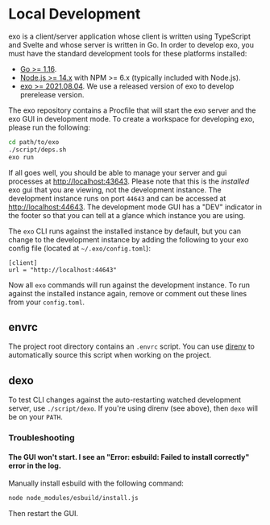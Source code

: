 # Local Development

exo is a client/server application whose client is written using TypeScript and Svelte and whose server is written in Go. In order to develop exo, you must have the standard development tools for these platforms installed:

- [Go >= 1.16](https://golang.org/doc/install).
- [Node.js >= 14.x](https://nodejs.org/en/download/) with NPM >= 6.x (typically included with Node.js).
- [exo >= 2021.08.04](https://exo.deref.io). We use a released version of exo to develop prerelease version.

The exo repository contains a Procfile that will start the exo server and the exo GUI in development mode. To create a workspace for developing exo, please run the following:

```bash
cd path/to/exo
./script/deps.sh
exo run
```

If all goes well, you should be able to manage your server and gui processes at [http://localhost:43643](http://localhost:43643). Please note that this is the _installed_ exo gui that you are viewing, not the development instance. The development instance runs on port `44643` and can be accessed at [http://localhost:44643](http://localhost:44643). The development mode GUI has a "DEV" indicator in the footer so that you can tell at a glance which instance you are using.

The `exo` CLI runs against the installed instance by default, but you can change to the development instance by adding the following to your exo config file (located at `~/.exo/config.toml`):

```
[client]
url = "http://localhost:44643"
```

Now all `exo` commands will run against the development instance. To run against the installed instance again, remove or comment out these lines from your `config.toml`.

## envrc

The project root directory contains an `.envrc` script. You can use
[direnv](https://direnv.net/) to automatically source this script when
working on the project.

## dexo

To test CLI changes against the auto-restarting watched development server, use
`./script/dexo`. If you're using direnv (see above), then `dexo` will be on
your `PATH`.

### Troubleshooting

#### The GUI won't start. I see an "Error: esbuild: Failed to install correctly" error in the log.

Manually install esbuild with the following command:

```bash
node node_modules/esbuild/install.js
```

Then restart the GUI.
